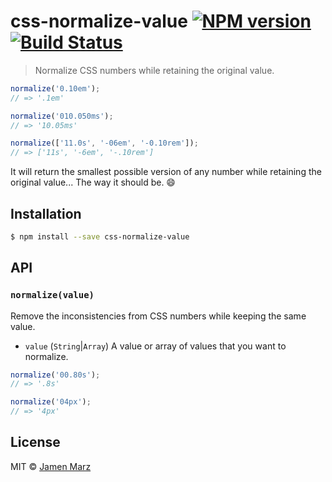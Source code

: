 # css-normalize-value [![NPM version](https://badge.fury.io/js/css-normalize-value.svg)](https://npmjs.org/package/css-normalize-value) [![Build Status](https://travis-ci.org/jamen/css-normalize-value.svg?branch=master)](https://travis-ci.org/jamen/css-normalize-value)

> Normalize CSS numbers while retaining the original value.

```js
normalize('0.10em');
// => '.1em'

normalize('010.050ms');
// => '10.05ms'

normalize(['11.0s', '-06em', '-0.10rem']);
// => ['11s', '-6em', '-.10rem']
```

It will return the smallest possible version of any number while retaining the original value...  The way it should be.  :smile:

## Installation

```sh
$ npm install --save css-normalize-value
```

## API

### `normalize(value)`
Remove the inconsistencies from CSS numbers while keeping the same value.
 - `value` (`String`|`Array`) A value or array of values that you want to normalize.

```js
normalize('00.80s');
// => '.8s'

normalize('04px');
// => '4px'
```

## License

MIT © [Jamen Marz](https://github.com/jamen)
